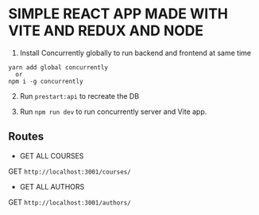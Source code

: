 # SIMPLE REACT APP MADE WITH VITE AND REDUX AND NODE

1. Install Concurrently globally to run backend and frontend at same time

```
yarn add global concurrently
  or
npm i -g concurrently
```

2. Run `prestart:api` to recreate the DB

3. Run `npm run dev` to run concurrently server and Vite app.

## Routes

* GET ALL COURSES

GET `http://localhost:3001/courses/`

* GET ALL AUTHORS

GET `http://localhost:3001/authors/`